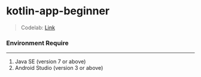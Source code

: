 # kotlin-app-beginner
> Codelab: [Link](https://codelabs.developers.google.com/codelabs/build-your-first-android-app-kotlin/#0)
### Environment Require
----
1. Java SE (version 7 or above)
2. Android Studio (version 3 or above)
